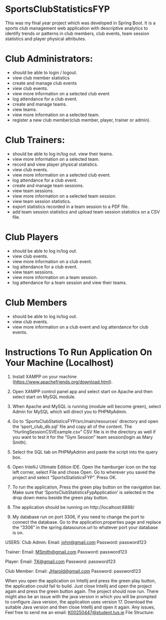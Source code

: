 # SportsClubStatisticsFYP

This was my final year project which was developed in Spring Boot. It is a sports club management web application with descriptive analytics to identify trends or patterns in club members, club events, team session statistics and player physical attributes. 

# Club Administrators: 
* should be able to login / logout.
* view club member statistics
* create and manage club events
* view club events.
* view more information on a selected club event
* log attendance for a club event.
* create and manage teams.
* view teams.
* view more information on a selected team. 
* register a new club member(club member, player, trainer or admin).
# Club Trainers:
* should be able to log in/log out. view their teams. 
* view more information on a selected team.
* record and view player physical statistics.
* view club events.
* view more information on a selected club event.
* log attendance for a club event.
* create and manage team sessions.
* view team sessions. 
* view more information on a selected team session.
* view team session statistics. 
* export statistics recorded in a team session to a PDF file.
* add team session statistics and upload team session statistics on a CSV file.
# Club Players
* should be able to log in/log out.
* view club events.
* view more information on a club event.
* log attendance for a club event.
* view team sessions.
* view more information on a team session.
* log attendance for a team session and view their teams.
# Club Members
* should be able to log in/log out.
* view club events. 
* view more information on a club event and log attendance for club events. 
 
# Instructions To Run Application On Your Machine (Localhost)
1.	Install XAMPP on your machine (https://www.apachefriends.org/download.html).
   
2.	Open XAMPP control panel app and select start on Apache and then select start on MySQL module.
 
3.	When Apache and MySQL is running (module will become green), select Admin for MySQL which will direct you to PHPMyAdmin.
   
4.	Go to ‘SportsClubStatisticsFYP/src/main/resources’ directory and open the ‘sport_club_db.sql’ file and copy all of the content. The “HurlingSessionCSVExample.csv” CSV file is in the directory as well if you want to test it for the “Gym Session” team session(login as Mary Smith).
  
5.	Select the SQL tab on PHPMyAdmin and paste the script into the query box.
 
6.	Open IntelliJ Ultimate Edition IDE. Open the hamburger icon on the top left corner, select File and chose Open. Go to wherever you saved the project and select “SportsStatisticsFYP”. Press OK.
 
7.	To run the application, Press the green play button on the navigation bar. Make sure that ‘SportsClubStatisticsFypApplication’ is selected in the drop down menu beside the green play button.
 
8.	The application should be running on http://localhost:8888/
   
9.	My database run on port 3306, if you need to change the port to connect the database. Go to the application.properties page and replace the “3306” in the spring.datasource.url to whatever port your database is on.
 
USERS: 
Club Admin: 
Email: john@gmail.com
Password: password123

Trainer:
Email: MSmith@gmail.com
Password: password123

Player:
Email: TK@gmail.com
Password: password123

Club Member:
Email: JHarold@gmail.com
Password: password123

When you open the application on Intellij and press the green play button, the application could fail to build. Just close Intellij and open the project again and press the green button again. The project should now run. There might also be an issue with the java version in which you will be prompted to configure Java version, the application uses version 17. Download the suitable Java version and then close Intellij and open it again.
Any issues, Feel free to send me an email: K00250447@student.tus.ie
File Structure:
 
 

	
 
 

 
 

